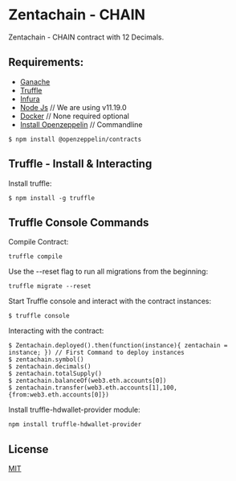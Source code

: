 # Zentachain - CHAIN

Zentachain - CHAIN contract with 12 Decimals.

## Requirements:

- [Ganache](https://www.trufflesuite.com/ganache)
- [Truffle](https://www.trufflesuite.com)
- [Infura](https://infura.io/)
- [Node Js](https://nodejs.org/en) // We are using v11.19.0
- [Docker](https://docs.docker.com/get-docker) // None required optional
- [Install Openzeppelin](https://github.com/OpenZeppelin/openzeppelin-contracts) // Commandline

````
$ npm install @openzeppelin/contracts
````

## Truffle - Install & Interacting
Install truffle:

````
$ npm install -g truffle
````

## Truffle Console Commands

Compile Contract:
````
truffle compile
````
Use the --reset flag to run all migrations from the beginning:
````
truffle migrate --reset
````

Start Truffle console and interact with the contract instances:

````
$ truffle console
````
Interacting with the contract:
````
$ Zentachain.deployed().then(function(instance){ zentachain = instance; }) // First Command to deploy instances
$ zentachain.symbol()
$ zentachain.decimals()
$ zentachain.totalSupply()
$ zentachain.balanceOf(web3.eth.accounts[0])
$ zentachain.transfer(web3.eth.accounts[1],100,{from:web3.eth.accounts[0]})
````

Install truffle-hdwallet-provider module:

````
npm install truffle-hdwallet-provider
````

## License

[MIT](https://github.com/ZentaChain/CHAIN-Token/blob/main/LICENSE)
